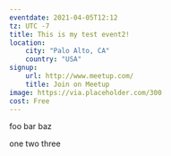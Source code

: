 ```yaml
---
eventdate: 2021-04-05T12:12
tz: UTC -7
title: This is my test event2!
location:
    city: "Palo Alto, CA"
    country: "USA"
signup:
    url: http://www.meetup.com/
    title: Join on Meetup
image: https://via.placeholder.com/300
cost: Free
---
```


foo bar baz

one two three